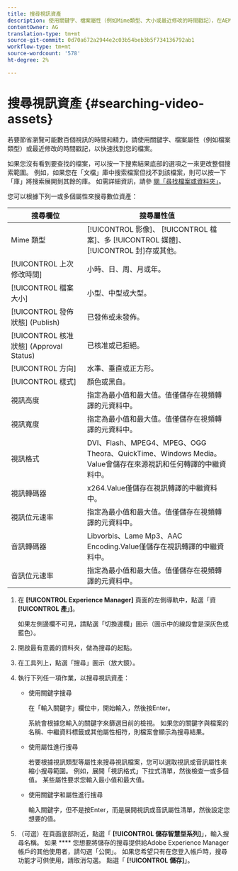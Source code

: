 ```yaml
---
title: 搜尋視訊資產
description: 使用關鍵字、檔案屬性（例如Mime類型、大小或最近修改的時間戳記），在AEM Assets中快速找到您的檔案。
contentOwner: AG
translation-type: tm+mt
source-git-commit: 0d70a672a2944e2c03b54beb3b5f734136792ab1
workflow-type: tm+mt
source-wordcount: '578'
ht-degree: 2%

---
```



# 搜尋視訊資產 {#searching-video-assets}

若要節省瀏覽可能數百個視訊的時間和精力，請使用關鍵字、檔案屬性（例如檔案類型）或最近修改的時間戳記，以快速找到您的檔案。

如果您沒有看到要查找的檔案，可以按一下搜索結果底部的選項之一來更改整個搜索範圍。 例如，如果您在「文檔」庫中搜索檔案但找不到該檔案，則可以按一下「庫」將搜索展開到其餘的庫。 如需詳細資訊，請參 [閱「尋找檔案或資料夾」](https://windows.microsoft.com/en-us/windows7/find-a-file-or-folder)。

您可以根據下列一或多個屬性來搜尋數位資產：

| 搜尋欄位 | 搜尋屬性值 |
|---|---|
| Mime 類型 | [!UICONTROL 影像]、 [!UICONTROL 檔案]、多 [!UICONTROL 媒體]、 [!UICONTROL 封]存或其他。 |
| [!UICONTROL 上次修改時間] | 小時、日、周、月或年。 |
| [!UICONTROL 檔案大小] | 小型、中型或大型。 |
| [!UICONTROL 發佈狀態] (Publish) | 已發佈或未發佈。 |
| [!UICONTROL 核准狀態] (Approval Status) | 已核准或已拒絕。 |
| [!UICONTROL 方向] | 水準、垂直或正方形。 |
| [!UICONTROL 樣式] | 顏色或黑白。 |
| 視訊高度 | 指定為最小值和最大值。值僅儲存在視頻轉譯的元資料中。 |
| 視訊寬度 | 指定為最小值和最大值。值僅儲存在視頻轉譯的元資料中。 |
| 視訊格式 | DVI、Flash、MPEG4、MPEG、OGG Theora、QuickTime、Windows Media。Value會儲存在來源視訊和任何轉譯的中繼資料中。 |
| 視訊轉碼器 | x264.Value僅儲存在視訊轉譯的中繼資料中。 |
| 視訊位元速率 | 指定為最小值和最大值。值僅儲存在視頻轉譯的元資料中。 |
| 音訊轉碼器 | Libvorbis、Lame Mp3、AAC Encoding.Value僅儲存在視訊轉譯的中繼資料中。 |
| 音訊位元速率 | 指定為最小值和最大值。值僅儲存在視頻轉譯的元資料中。 |

1. 在 **[!UICONTROL Experience Manager]** 頁面的左側導軌中，點選「資 **[!UICONTROL 產」]**。

   如果左側邊欄不可見，請點選「切換邊欄」圖示（圖示中的線段會是深灰色或藍色）。

1. 開啟最有意義的資料夾，做為搜尋的起點。
1. 在工具列上，點選「搜尋」圖示（放大鏡）。
1. 執行下列任一項作業，以搜尋視訊資產：

   * 使用關鍵字搜尋

      在「輸入關鍵字」欄位中，開始輸入，然後按Enter。

      系統會根據您輸入的關鍵字來篩選目前的檢視。 如果您的關鍵字與檔案的名稱、中繼資料標籤或其他屬性相符，則檔案會顯示為搜尋結果。

   * 使用屬性進行搜尋

      若要根據視訊類型等屬性來搜尋視訊檔案，您可以選取視訊或音訊屬性來縮小搜尋範圍。 例如，展開「視訊格式」下拉式清單，然後檢查一或多個值。 某些屬性要求您輸入最小值和最大值。

   * 使用關鍵字和屬性進行搜尋

      輸入關鍵字，但不是按Enter，而是展開視訊或音訊屬性清單，然後設定您想要的值。

1. （可選）在頁面底部附近，點選「 **[!UICONTROL 儲存智慧型系列]**」，輸入搜尋名稱。 如果 **** 您想要將儲存的搜尋提供給Adobe Experience Manager帳戶的其他使用者，請勾選「公開」。 如果您希望只有在您登入帳戶時，搜尋功能才可供使用，請取消勾選。 點選「 **[!UICONTROL 儲存]**」。
